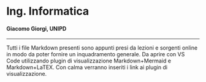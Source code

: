 # Ing. Informatica
#### Giacomo Giorgi, UNIPD
____
Tutti i file Markdown presenti sono appunti presi da lezioni e sorgenti online in modo da poter fornire un inquadramento generale.
Da aprire con VS Code utilizzando plugin di visualizzazione Markdown+Mermaid e Markdown+LaTEX. Con calma verranno inseriti i link ai plugin di visualizzazione.
